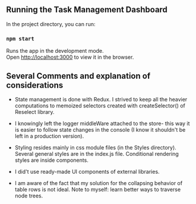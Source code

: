 
## Running the Task Management Dashboard

In the project directory, you can run:

### `npm start`

Runs the app in the development mode.\
Open [http://localhost:3000](http://localhost:3000) to view it in the browser.

## Several Comments and explanation of considerations

- State management is done with Redux. I strived to keep all the heavier computations to memoized selectors created with createSelector() of Reselect library.

- I knowingly left the logger middleWare attached to the store- this way it is easier to follow state changes in the console (I know it shouldn't be left in a production version).

- Styling resides mainly in css module files (in the Styles directory). Several general styles are in the index.js file. Conditional rendering styles are inside components.

- I did't use ready-made UI components of external libraries. 

- I am aware of the fact that my solution for the collapsing behavior of table rows is not ideal. Note to myself: learn better ways to traverse node trees.



